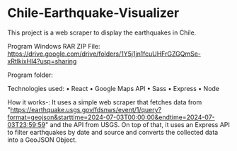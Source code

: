 # Chile-Earthquake-Visualizer
This project is a web scraper to display the earthquakes in Chile.

Program Windows RAR ZIP File:
https://drive.google.com/drive/folders/1Y5j1jn1fcuUHFrGZGQmSe-xRtlkixHI4?usp=sharing

Program folder:


Technologies used:
• React
• Google Maps API
• Sass
• Express
• Node

How it works-:
It uses a simple web scraper that fetches data from "https://earthquake.usgs.gov/fdsnws/event/1/query?format=geojson&starttime=2024-07-03T00:00:00&endtime=2024-07-03T23:59:59" and the API from USGS. On top of that, it uses an Express API to filter earthquakes by date and source and converts the collected data into a GeoJSON Object.
